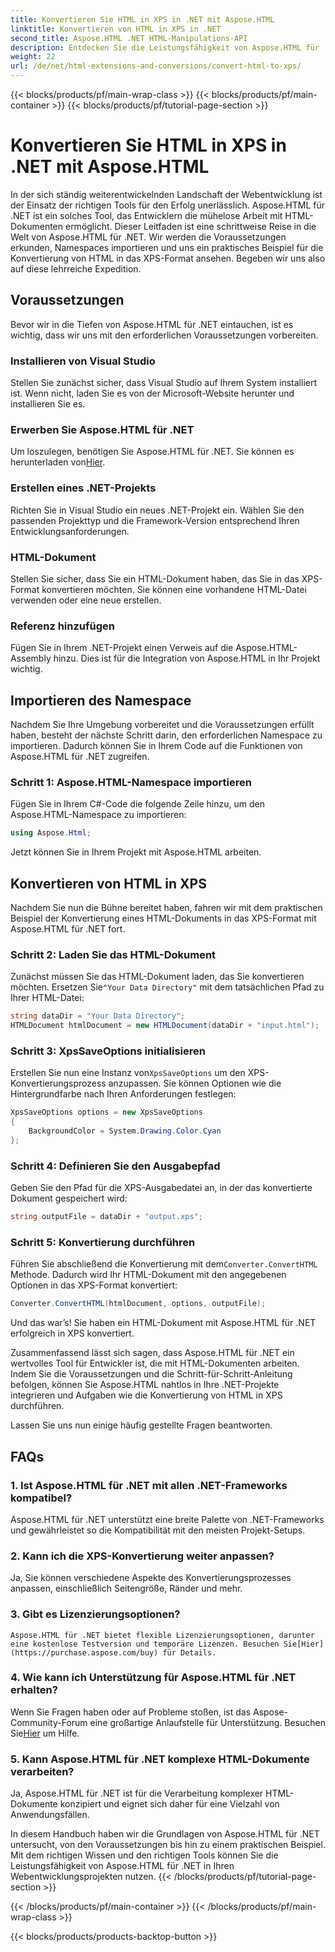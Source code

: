 ```yaml
---
title: Konvertieren Sie HTML in XPS in .NET mit Aspose.HTML
linktitle: Konvertieren von HTML in XPS in .NET
second_title: Aspose.HTML .NET HTML-Manipulations-API
description: Entdecken Sie die Leistungsfähigkeit von Aspose.HTML für .NET. Konvertieren Sie HTML mühelos in XPS. Voraussetzungen, Schritt-für-Schritt-Anleitung und FAQs inklusive.
weight: 22
url: /de/net/html-extensions-and-conversions/convert-html-to-xps/
---
```


{{< blocks/products/pf/main-wrap-class >}}
{{< blocks/products/pf/main-container >}}
{{< blocks/products/pf/tutorial-page-section >}}

# Konvertieren Sie HTML in XPS in .NET mit Aspose.HTML


In der sich ständig weiterentwickelnden Landschaft der Webentwicklung ist der Einsatz der richtigen Tools für den Erfolg unerlässlich. Aspose.HTML für .NET ist ein solches Tool, das Entwicklern die mühelose Arbeit mit HTML-Dokumenten ermöglicht. Dieser Leitfaden ist eine schrittweise Reise in die Welt von Aspose.HTML für .NET. Wir werden die Voraussetzungen erkunden, Namespaces importieren und uns ein praktisches Beispiel für die Konvertierung von HTML in das XPS-Format ansehen. Begeben wir uns also auf diese lehrreiche Expedition.

## Voraussetzungen

Bevor wir in die Tiefen von Aspose.HTML für .NET eintauchen, ist es wichtig, dass wir uns mit den erforderlichen Voraussetzungen vorbereiten.

### Installieren von Visual Studio

Stellen Sie zunächst sicher, dass Visual Studio auf Ihrem System installiert ist. Wenn nicht, laden Sie es von der Microsoft-Website herunter und installieren Sie es.

### Erwerben Sie Aspose.HTML für .NET

 Um loszulegen, benötigen Sie Aspose.HTML für .NET. Sie können es herunterladen von[Hier](https://releases.aspose.com/html/net/).

### Erstellen eines .NET-Projekts

Richten Sie in Visual Studio ein neues .NET-Projekt ein. Wählen Sie den passenden Projekttyp und die Framework-Version entsprechend Ihren Entwicklungsanforderungen.

### HTML-Dokument

Stellen Sie sicher, dass Sie ein HTML-Dokument haben, das Sie in das XPS-Format konvertieren möchten. Sie können eine vorhandene HTML-Datei verwenden oder eine neue erstellen.

### Referenz hinzufügen

Fügen Sie in Ihrem .NET-Projekt einen Verweis auf die Aspose.HTML-Assembly hinzu. Dies ist für die Integration von Aspose.HTML in Ihr Projekt wichtig.

## Importieren des Namespace

Nachdem Sie Ihre Umgebung vorbereitet und die Voraussetzungen erfüllt haben, besteht der nächste Schritt darin, den erforderlichen Namespace zu importieren. Dadurch können Sie in Ihrem Code auf die Funktionen von Aspose.HTML für .NET zugreifen.

### Schritt 1: Aspose.HTML-Namespace importieren

Fügen Sie in Ihrem C#-Code die folgende Zeile hinzu, um den Aspose.HTML-Namespace zu importieren:

```csharp
using Aspose.Html;
```

Jetzt können Sie in Ihrem Projekt mit Aspose.HTML arbeiten.

## Konvertieren von HTML in XPS

Nachdem Sie nun die Bühne bereitet haben, fahren wir mit dem praktischen Beispiel der Konvertierung eines HTML-Dokuments in das XPS-Format mit Aspose.HTML für .NET fort.

### Schritt 2: Laden Sie das HTML-Dokument

 Zunächst müssen Sie das HTML-Dokument laden, das Sie konvertieren möchten. Ersetzen Sie`"Your Data Directory"` mit dem tatsächlichen Pfad zu Ihrer HTML-Datei:

```csharp
string dataDir = "Your Data Directory";
HTMLDocument htmlDocument = new HTMLDocument(dataDir + "input.html");
```

### Schritt 3: XpsSaveOptions initialisieren

 Erstellen Sie nun eine Instanz von`XpsSaveOptions` um den XPS-Konvertierungsprozess anzupassen. Sie können Optionen wie die Hintergrundfarbe nach Ihren Anforderungen festlegen:

```csharp
XpsSaveOptions options = new XpsSaveOptions
{
    BackgroundColor = System.Drawing.Color.Cyan
};
```

### Schritt 4: Definieren Sie den Ausgabepfad

Geben Sie den Pfad für die XPS-Ausgabedatei an, in der das konvertierte Dokument gespeichert wird:

```csharp
string outputFile = dataDir + "output.xps";
```

### Schritt 5: Konvertierung durchführen

 Führen Sie abschließend die Konvertierung mit dem`Converter.ConvertHTML` Methode. Dadurch wird Ihr HTML-Dokument mit den angegebenen Optionen in das XPS-Format konvertiert:

```csharp
Converter.ConvertHTML(htmlDocument, options, outputFile);
```

Und das war’s! Sie haben ein HTML-Dokument mit Aspose.HTML für .NET erfolgreich in XPS konvertiert.

Zusammenfassend lässt sich sagen, dass Aspose.HTML für .NET ein wertvolles Tool für Entwickler ist, die mit HTML-Dokumenten arbeiten. Indem Sie die Voraussetzungen und die Schritt-für-Schritt-Anleitung befolgen, können Sie Aspose.HTML nahtlos in Ihre .NET-Projekte integrieren und Aufgaben wie die Konvertierung von HTML in XPS durchführen.

Lassen Sie uns nun einige häufig gestellte Fragen beantworten.

## FAQs

### 1. Ist Aspose.HTML für .NET mit allen .NET-Frameworks kompatibel?
   Aspose.HTML für .NET unterstützt eine breite Palette von .NET-Frameworks und gewährleistet so die Kompatibilität mit den meisten Projekt-Setups.

### 2. Kann ich die XPS-Konvertierung weiter anpassen?
   Ja, Sie können verschiedene Aspekte des Konvertierungsprozesses anpassen, einschließlich Seitengröße, Ränder und mehr.

### 3. Gibt es Lizenzierungsoptionen?
    Aspose.HTML für .NET bietet flexible Lizenzierungsoptionen, darunter eine kostenlose Testversion und temporäre Lizenzen. Besuchen Sie[Hier](https://purchase.aspose.com/buy) für Details.

### 4. Wie kann ich Unterstützung für Aspose.HTML für .NET erhalten?
   Wenn Sie Fragen haben oder auf Probleme stoßen, ist das Aspose-Community-Forum eine großartige Anlaufstelle für Unterstützung. Besuchen Sie[Hier](https://forum.aspose.com/) um Hilfe.

### 5. Kann Aspose.HTML für .NET komplexe HTML-Dokumente verarbeiten?
   Ja, Aspose.HTML für .NET ist für die Verarbeitung komplexer HTML-Dokumente konzipiert und eignet sich daher für eine Vielzahl von Anwendungsfällen.

In diesem Handbuch haben wir die Grundlagen von Aspose.HTML für .NET untersucht, von den Voraussetzungen bis hin zu einem praktischen Beispiel. Mit dem richtigen Wissen und den richtigen Tools können Sie die Leistungsfähigkeit von Aspose.HTML für .NET in Ihren Webentwicklungsprojekten nutzen.
{{< /blocks/products/pf/tutorial-page-section >}}

{{< /blocks/products/pf/main-container >}}
{{< /blocks/products/pf/main-wrap-class >}}

{{< blocks/products/products-backtop-button >}}
